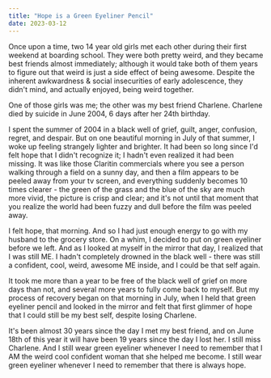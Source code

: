 ```yaml
---
title: "Hope is a Green Eyeliner Pencil"
date: 2023-03-12
---
```

Once upon a time, two 14 year old girls met each other during their first weekend at boarding school. They were both pretty weird, and they became best friends almost immediately; although it would take both of them years to figure out that weird is just a side effect of being awesome. Despite the inherent awkwardness & social insecurities of early adolescence, they didn't mind, and actually enjoyed, being weird together. 

One of those girls was me; the other was my best friend Charlene. Charlene died by suicide in June 2004, 6 days after her 24th birthday. 

I spent the summer of 2004 in a black well of grief, guilt, anger, confusion, regret, and despair. But on one beautiful morning in July of that summer, I woke up feeling strangely lighter and brighter. It had been so long since I'd felt hope that I didn't recognize it; I hadn't even realized it had been missing. It was like those Claritin commercials where you see a person walking through a field on a sunny day, and then a film appears to be peeled away from your tv screen, and everything suddenly becomes 10 times clearer - the green of the grass and the blue of the sky are much more vivid, the picture is crisp and clear; and it's not until that moment that you realize the world had been fuzzy and dull before the film was peeled away.

I felt hope, that morning. And so I had just enough energy to go with my husband to the grocery store. On a whim, I decided to put on green eyeliner before we left. And as I looked at myself in the mirror that day, I realized that I was still ME. I hadn't completely drowned in the black well - there was still a confident, cool, weird, awesome ME inside, and I could be that self again. 

It took me more than a year to be free of the black well of grief on more days than not, and several more years to fully come back to myself. But my process of recovery began on that morning in July, when I held that green eyeliner pencil and looked in the mirror and felt that first glimmer of hope that I could still be my best self, despite losing Charlene. 

It's been almost 30 years since the day I met my best friend, and on June 18th of this year it will have been 19 years since the day I lost her. I still miss Charlene. And I still wear green eyeliner whenever I need to remember that I AM the weird cool confident woman that she helped me become.  I still wear green eyeliner whenever I need to remember that there is always hope.
